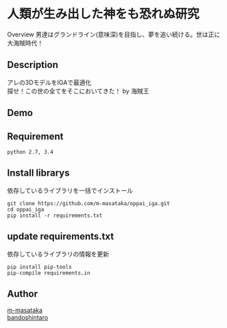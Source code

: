 人類が生み出した神をも恐れぬ研究
====

Overview
男達はグランドライン(意味深)を目指し、夢を追い続ける。世は正に大海賊時代！  

## Description
アレの3DモデルをIGAで最適化  
探せ！この世の全てをそこにおいてきた！ by 海賊王  

## Demo

## Requirement
    python 2.7, 3.4  

## Install librarys
依存しているライブラリを一括でインストール  

    git clone https://github.com/m-masataka/oppai_iga.git  
    cd oppai_iga  
    pip install -r requirements.txt  

## update requirements.txt
依存しているライブラリの情報を更新  

    pip install pip-tools  
    pip-compile requirements.in  

## Author
[m-masataka](https://github.com/m-masataka)  
[bandoshintaro](https://github.com/bandoshintaro)